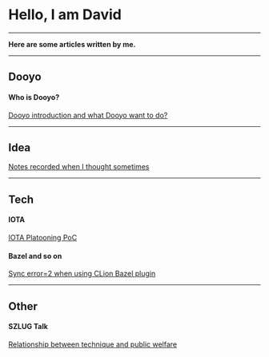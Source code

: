
Hello, I am David
===
---

**Here are some articles written by me.**



---
## Dooyo

#### Who is Dooyo?
[Dooyo introduction and what Dooyo want to do?]( /dooyo/dooyo_intro_4_csme )


---
## Idea
[Notes recorded when I thought sometimes]( /idea/201904 )


---
## Tech

#### IOTA
[IOTA Platooning PoC]( /other/iota_based_platooning )
 

#### Bazel and so on
[Sync error=2 when using CLion Bazel plugin]( /tech/clion_bazel_plugin )
 
 

---
## Other

#### SZLUG Talk 
[Relationship between technique and public welfare](/other/szlug_talk_with_xiaoban_20190224)




